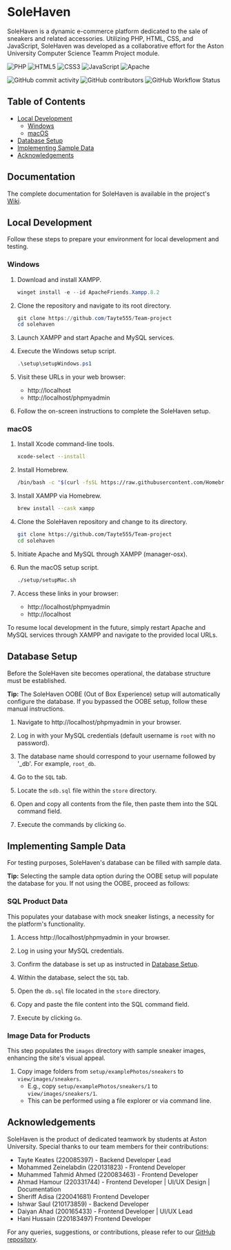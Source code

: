 # SoleHaven

SoleHaven is a dynamic e-commerce platform dedicated to the sale of sneakers and related accessories. Utilizing PHP, HTML, CSS, and JavaScript, SoleHaven was developed as a collaborative effort for the Aston University Computer Science Teamm Project module.

![PHP](https://img.shields.io/badge/php-%23777BB4.svg?style=for-the-badge&logo=php&logoColor=white)
![HTML5](https://img.shields.io/badge/html5-%23E34F26.svg?style=for-the-badge&logo=html5&logoColor=white)
![CSS3](https://img.shields.io/badge/css3-%231572B6.svg?style=for-the-badge&logo=css3&logoColor=white)
![JavaScript](https://img.shields.io/badge/javascript-%23323330.svg?style=for-the-badge&logo=javascript&logoColor=%23F7DF1E)
![Apache](https://img.shields.io/badge/apache-%23D42029.svg?style=for-the-badge&logo=apache&logoColor=white)

![GitHub commit activity](https://img.shields.io/github/commit-activity/m/solehaven-project/solehaven)
![GitHub contributors](https://img.shields.io/github/contributors/solehaven-project/solehaven)
![GitHub Workflow Status](https://img.shields.io/github/workflow/status/solehaven-project/solehaven/test_and_deploy.yml)

## Table of Contents

- [Local Development](#local-development)
    - [Windows](#windows)
    - [macOS](#macos)
- [Database Setup](#database-setup)
- [Implementing Sample Data](#implementing-sample-data)
- [Acknowledgements](#acknowledgements)


## Documentation


The complete documentation for SoleHaven is available in the project's [Wiki]().


## Local Development


Follow these steps to prepare your environment for local development and testing.


### Windows


1. Download and install XAMPP.
    ```powershell
    winget install -e --id ApacheFriends.Xampp.8.2
    ```


2. Clone the repository and navigate to its root directory.
    ```powershell
    git clone https://github.com/Tayte555/Team-project
    cd solehaven
    ```


3. Launch XAMPP and start Apache and MySQL services.


4. Execute the Windows setup script.
    ```powershell
    .\setup\setupWindows.ps1
    ```


5. Visit these URLs in your web browser:
    - http://localhost
    - http://localhost/phpmyadmin


6. Follow the on-screen instructions to complete the SoleHaven setup.


### macOS


1. Install Xcode command-line tools.
    ```bash
    xcode-select --install
    ```


2. Install Homebrew.
    ```bash
    /bin/bash -c "$(curl -fsSL https://raw.githubusercontent.com/Homebrew/install/HEAD/install.sh) NONINTERACTIVE=1"
    ```


3. Install XAMPP via Homebrew.
    ```bash
    brew install --cask xampp
    ```


4. Clone the SoleHaven repository and change to its directory.
    ```bash
    git clone https://github.com/Tayte555/Team-project
    cd solehaven
    ```


5. Initiate Apache and MySQL through XAMPP (manager-osx).


6. Run the macOS setup script.
    ```bash
    ./setup/setupMac.sh
    ```


7. Access these links in your browser:
    - http://localhost/phpmyadmin
    - http://localhost


To resume local development in the future, simply restart Apache and MySQL services through XAMPP and navigate to the provided local URLs.


## Database Setup


Before the SoleHaven site becomes operational, the database structure must be established.


**Tip:** The SoleHaven OOBE (Out of Box Experience) setup will automatically configure the database. If you bypassed the OOBE setup, follow these manual instructions.


1. Navigate to http://localhost/phpmyadmin in your browser.


2. Log in with your MySQL credentials (default username is `root` with no password).


3. The database name should correspond to your username followed by '_db'. For example, `root_db`.


4. Go to the `SQL` tab.


5. Locate the `sdb.sql` file within the `store` directory.


6. Open and copy all contents from the file, then paste them into the SQL command field.


7. Execute the commands by clicking `Go`.


## Implementing Sample Data


For testing purposes, SoleHaven's database can be filled with sample data.


**Tip:** Selecting the sample data option during the OOBE setup will populate the database for you. If not using the OOBE, proceed as follows:


### SQL Product Data


This populates your database with mock sneaker listings, a necessity for the platform's functionality.


1. Access http://localhost/phpmyadmin in your browser.


2. Log in using your MySQL credentials.


3. Confirm the database is set up as instructed in [Database Setup](#database-setup).


4. Within the database, select the `SQL` tab.


5. Open the `db.sql` file located in the `store` directory.


6. Copy and paste the file content into the SQL command field.


7. Execute by clicking `Go`.


### Image Data for Products


This step populates the `images` directory with sample sneaker images, enhancing the site's visual appeal.


1. Copy image folders from `setup/examplePhotos/sneakers` to `view/images/sneakers`.
    - E.g., copy `setup/examplePhotos/sneakers/1` to `view/images/sneakers/1`.
    - This can be performed using a file explorer or via command line.


## Acknowledgements


SoleHaven is the product of dedicated teamwork by students at Aston University. Special thanks to our team members for their contributions:



- Tayte Keates (220085397) - Backend Developer  Lead
- Mohammed Zeinelabdin (220131823) - Frontend Developer
- Muhammed Tahmid Ahmed (220083463) - Frontend Developer
- Ahmad Hamour (220331744) - Frontend Developer | UI/UX Design | Documentation
- Sheriff Adisa (220041681) Frontend Developer
- Ishwar Saul (210173859) - Backend Developer
- Daiyan Ahad (200165433) - Frontend Developer  |  UI/UX Lead
- Hani Hussain (220183497) Frontend Developer


For any queries, suggestions, or contributions, please refer to our [GitHub repository](https://github.com/Tayte555/Team-project).